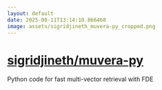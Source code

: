```yaml
---
layout: default
date: 2025-08-11T13:14:10.866468
image: assets/sigridjineth_muvera-py_cropped.png
---
```


# [sigridjineth/muvera-py](https://github.com/sigridjineth/muvera-py)

Python code for fast multi-vector retrieval with FDE
